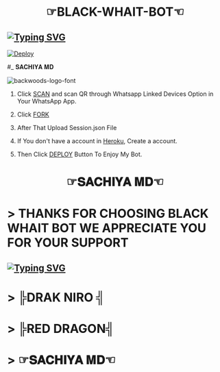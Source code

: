 <h1 align="center">☞BLACK-WHAIT-BOT☜<br></h1>
<p align="center">

## [![Typing SVG](https://readme-typing-svg.herokuapp.com?font=Rockstar-ExtraBold&color=F33A6A&lines=𝐖𝐄𝐋𝐂𝐎𝐌𝐄+𝐓𝐎+𝐁𝐋𝐀𝐂𝐊+𝐖𝐇𝐀𝐈𝐓+𝐖𝐀+𝐁𝐎𝐓+𝐑𝐄𝐏𝐎.;𝘾𝙍𝙀𝘼𝙏𝙀𝘿+𝘽𝙔+𝐒𝐋+𝐒𝐀𝐂𝐇𝐈𝐘𝐀+𝐓𝐄𝐀𝐌;𝙏𝙃𝙄𝙎+𝙄𝙎+𝘼+𝐃𝐑𝐀𝐊+𝐍𝐈𝐑𝐎+𝐁𝐎𝐓;𝙒𝙄𝙏𝙃+𝙈𝙊𝙍𝙀+𝙁𝙀𝘼𝙏𝙐𝙍𝙀𝙎;𝙏𝙃𝘼𝙉𝙆𝙎+𝙁𝙊𝙍+𝙑𝙄𝙎𝙄𝙏𝙄𝙉𝙂+𝙊𝙐𝙍+𝙂𝙄𝙏☜)](https://git.io/typing-svg)


[![Deploy](https://www.herokucdn.com/deploy/button.svg)](https://heroku.com/deploy)
 
#_ 𝐒𝐀𝐂𝐇𝐈𝐘𝐀 𝐌𝐃

<img src="https://fontmeme.com/permalink/220116/0c42dc0b64931810388ba399da55e927.png" alt="backwoods-logo-font" border="0"></a>  


1. Click [SCAN](https://replit.com/@NoLove1/BLACK-WHAIT-BOT-1?v=1) and scan QR through Whatsapp Linked Devices Option in Your WhatsApp App.

2. Click [FORK](https://github.com/nolove2005/BLACK-WHAIT-BOT/upload/main)

2. After That Upload Session.json File

3. If You don't have a account in [Heroku](https://signup.heroku.com/), Create a account.

5. Then Click [DEPLOY](https://heroku.com/deploy) Button To Enjoy My Bot.

<h1 align="center">☞𝐒𝐀𝐂𝐇𝐈𝐘𝐀 𝐌𝐃☜<br></h1>
<p align="center">




# > THANKS FOR CHOOSING BLACK WHAIT BOT WE APPRECIATE YOU FOR YOUR SUPPORT
 ## [![Typing SVG](https://readme-typing-svg.herokuapp.com?font=Rockstar-ExtraBold&color=F33A6A&lines=𝐖𝐄𝐋𝐂𝐎𝐌𝐄+𝐓𝐎+𝐁𝐋𝐀𝐂𝐊+𝐖𝐇𝐀𝐈𝐓+𝐖𝐀+𝐁𝐎𝐓+𝐑𝐄𝐏𝐎.;𝘿𝙍𝘼𝙆+𝙉𝙄𝙍𝙊+𝙒𝘼+𝘽𝙊𝙏+ටැන්කියු+𝐑𝐄𝐃+𝐃𝐑𝐀𝐆𝐎𝐍+𝐖𝐀+𝐁𝐎𝐓)](https://git.io/typing-svg)
# > ╠DRAK NIRO ╣ 
# > ╠RED DRAGON╣

# > ☞𝐒𝐀𝐂𝐇𝐈𝐘𝐀 𝐌𝐃☜

